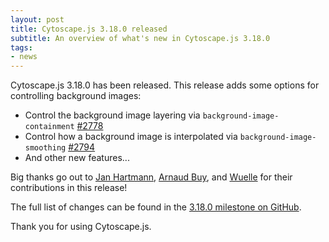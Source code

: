 ```yaml
---
layout: post
title: Cytoscape.js 3.18.0 released
subtitle: An overview of what's new in Cytoscape.js 3.18.0
tags:
- news
---
```


Cytoscape.js 3.18.0 has been released.  This release adds some options for controlling background images:

- Control the background image layering via `background-image-containment` [#2778](https://github.com/cytoscape/cytoscape.js/pull/2778)
- Control how a background image is interpolated via `background-image-smoothing` [#2794](https://github.com/cytoscape/cytoscape.js/pull/2794)
- And other new features...

Big thanks go out to [Jan Hartmann](https://github.com/janhartmann), [Arnaud Buy](https://github.com/arnaudbuy), and [Wuelle](https://github.com/Wuelle) for their contributions in this release!

The full list of changes can be found in the [3.18.0 milestone on GitHub](https://github.com/cytoscape/cytoscape.js/milestone/210?closed=1).

Thank you for using Cytoscape.js.
